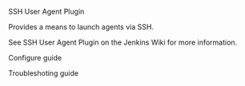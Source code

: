 
SSH User Agent Plugin

Provides a means to launch agents via SSH.

See SSH User Agent Plugin on the Jenkins Wiki for more information.

Configure guide

Troubleshoting guide
